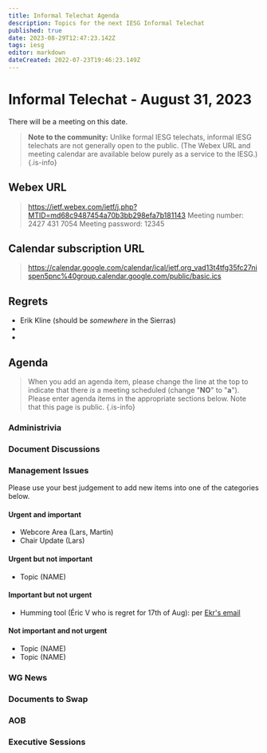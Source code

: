 ```yaml
---
title: Informal Telechat Agenda
description: Topics for the next IESG Informal Telechat
published: true
date: 2023-08-29T12:47:23.142Z
tags: iesg
editor: markdown
dateCreated: 2022-07-23T19:46:23.149Z
---
```


# Informal Telechat - August 31, 2023 

 There will be a meeting on this date.

> **Note to the community:** Unlike formal IESG telechats, informal IESG telechats are not generally open to the public. (The Webex URL and meeting calendar are available below purely as a service to the IESG.)
{.is-info}


## Webex URL

> https://ietf.webex.com/ietf/j.php?MTID=md68c9487454a70b3bb298efa7b181143
Meeting number: 2427 431 7054
Meeting password: 12345 

## Calendar subscription URL

> https://calendar.google.com/calendar/ical/ietf.org_vad13t4tfg35fc27nispen5pnc%40group.calendar.google.com/public/basic.ics


## Regrets
* Erik Kline (should be *somewhere* in the Sierras)
* 
* 

## Agenda

> When you add an agenda item, please change the line at the top to indicate that there *is* a meeting scheduled (change "**NO**" to "**a**"). Please enter agenda items in the appropriate sections below.
Note that this page is public.
{.is-info}

### Administrivia

### Document Discussions

### Management Issues

Please use your best judgement to add new items into one of the categories below.

#### Urgent and important

* Webcore Area (Lars, Martin)
* Chair Update (Lars)

#### Urgent but not important

* Topic (NAME)

#### Important but not urgent
* Humming tool (Éric V who is regret for 17th of Aug): per [Ekr's email](https://mailarchive.ietf.org/arch/msg/iesg/-c0O0Rp_zMWkFyACbilWFouWffM/)


#### Not important and not urgent
* Topic (NAME)
* Topic (NAME)

### WG News 

### Documents to Swap 

### AOB

### Executive Sessions


